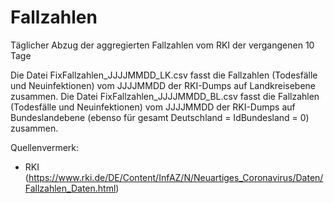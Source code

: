 # Fallzahlen

Täglicher Abzug der aggregierten Fallzahlen vom RKI der vergangenen 10 Tage

Die Datei FixFallzahlen_JJJJMMDD_LK.csv fasst die Fallzahlen (Todesfälle und Neuinfektionen) vom JJJJMMDD der RKI-Dumps auf Landkreisebene zusammen.
Die Datei FixFallzahlen_JJJJMMDD_BL.csv fasst die Fallzahlen (Todesfälle und Neuinfektionen) vom JJJJMMDD der RKI-Dumps auf Bundeslandebene (ebenso für gesamt Deutschland = IdBundesland = 0) zusammen.

Quellenvermerk: 
- RKI (https://www.rki.de/DE/Content/InfAZ/N/Neuartiges_Coronavirus/Daten/Fallzahlen_Daten.html)

